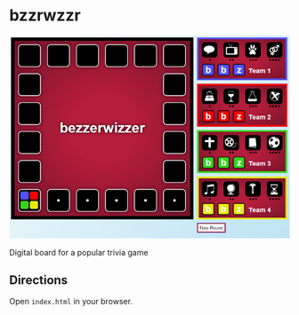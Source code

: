 bzzrwzzr
========

![Gameboard screenshot](https://raw.githubusercontent.com/isner/bzzrwzzr/master/screenshot.PNG)

Digital board for a popular trivia game

## Directions

Open `index.html` in your browser.
